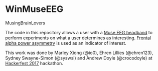 # WinMuseEEG
MusingBrainLovers

The code in this repository allows a user with a <a href="http://www.choosemuse.com/">Muse EEG headband</a> to perform experiments on what a user determines as <it>interesting</it>. <a href="https://imotions.com/blog/frontal-asymmetry-101-get-insights-motivation-emotions-eeg/">Frontal alpha power asymmetry</a> is used as an indicator of interest.

This work was done by Marley Xiong (@io0), Ehren Lillies (@ehren123), Sydney Swayne-Simon (@syswsi) and Andrew Doyle (@crocodoyle) at <a href="http://www.startupfestival.com/hackerfest/">Hackerfest 2017</a> hackathon.
